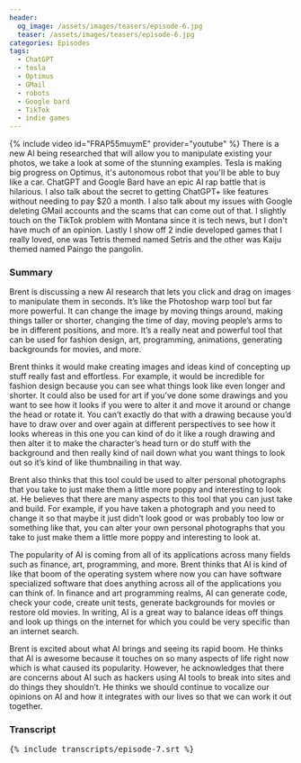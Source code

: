 ```yaml
---
header:
  og_image: /assets/images/teasers/episode-6.jpg
  teaser: /assets/images/teasers/episode-6.jpg
categories: Episodes
tags:
  - ChatGPT
  - tesla
  - Optimus
  - GMail
  - robots
  - Google bard
  - TikTok
  - indie games
---
```


{% include video id="FRAP55muymE" provider="youtube" %}
There is a new AI being researched that will allow you to manipulate existing your photos, we take a look at some of the stunning examples. Tesla is making big progress on Optimus, it's autonomous robot that you'll be able to buy like a car. ChatGPT and Google Bard have an epic AI rap battle that is hilarious. I also talk about the secret to getting ChatGPT+ like features without needing to pay $20 a month. I also talk about my issues with Google deleting GMail accounts and the scams that can come out of that. I slightly touch on the TikTok problem with Montana since it is tech news, but I don't have much of an opinion. Lastly I show off 2 indie developed games that I really loved, one was Tetris themed named Setris and the other was Kaiju themed named Paingo the pangolin.

### Summary
Brent is discussing a new AI research that lets you click and drag on images to manipulate them in seconds. It’s like the Photoshop warp tool but far more powerful. It can change the image by moving things around, making things taller or shorter, changing the time of day, moving people’s arms to be in different positions, and more. It’s a really neat and powerful tool that can be used for fashion design, art, programming, animations, generating backgrounds for movies, and more.

Brent thinks it would make creating images and ideas kind of concepting up stuff really fast and effortless. For example, it would be incredible for fashion design because you can see what things look like even longer and shorter. It could also be used for art if you’ve done some drawings and you want to see how it looks if you were to alter it and move it around or change the head or rotate it. You can’t exactly do that with a drawing because you’d have to draw over and over again at different perspectives to see how it looks whereas in this one you can kind of do it like a rough drawing and then alter it to make the character’s head turn or do stuff with the background and then really kind of nail down what you want things to look out so it’s kind of like thumbnailing in that way.

Brent also thinks that this tool could be used to alter personal photographs that you take to just make them a little more poppy and interesting to look at. He believes that there are many aspects to this tool that you can just take and build. For example, if you have taken a photograph and you need to change it so that maybe it just didn’t look good or was probably too low or something like that, you can alter your own personal photographs that you take to just make them a little more poppy and interesting to look at.

The popularity of AI is coming from all of its applications across many fields such as finance, art, programming, and more. Brent thinks that AI is kind of like that boom of the operating system where now you can have software specialized software that does anything across all of the applications you can think of. In finance and art programming realms, AI can generate code, check your code, create unit tests, generate backgrounds for movies or restore old movies. In writing, AI is a great way to balance ideas off things and look up things on the internet for which you could be very specific than an internet search.

Brent is excited about what AI brings and seeing its rapid boom. He thinks that AI is awesome because it touches on so many aspects of life right now which is what caused its popularity. However, he acknowledges that there are concerns about AI such as hackers using AI tools to break into sites and do things they shouldn’t. He thinks we should continue to vocalize our opinions on AI and how it integrates with our lives so that we can work it out together.

### Transcript
<pre class="transcript">
{% include transcripts/episode-7.srt %}
</pre>
